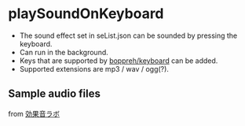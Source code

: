 # playSoundOnKeyboard
- The sound effect set in seList.json can be sounded by pressing the keyboard.
- Can run in the background.
- Keys that are supported by [boppreh/keyboard](https://github.com/boppreh/keyboard) can be added.
- Supported extensions are mp3 / wav / ogg(?).

## Sample audio files
from [効果音ラボ](https://soundeffect-lab.info/)
